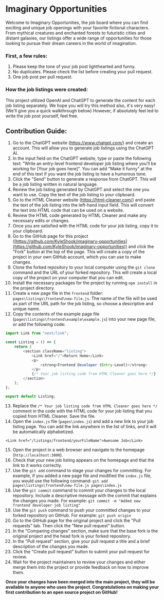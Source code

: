 # Imaginary Opportunities

Welcome to Imaginary Opportunities, the job board where you can find exciting and unique job openings with your favorite fictional characters. From mythical creatures and enchanted forests to futuristic cities and distant galaxies, our listings offer a wide range of opportunities for those looking to pursue their dream careers in the world of imagination.

### First, a few rules:

1. Please keep the tone of your job post lighthearted and funny.
2. No duplicates. Please check the list before creating your pull request.
3. One job post per pull request.

### How the job listings were created:

This project utilized OpenAI and ChatGPT to generate the content for each job listing separately. We hope you will try this method also, it's very easy! (We'll give you a quick walkthrough below) However, if absolutely feel led to write the job post yourself, feel free.

## Contribution Guide:

1.  Go to the ChatGPT website (<https://www.chatgpt.com/>) and create an account. This will allow you to generate job listings using the ChatGPT AI.
2.  In the input field on the ChatGPT website, type or paste the following text: "Write an entry-level frontend developer job listing where you'll be working for [Your job goes here]". You can add "Make it funny" at the end of this text if you want the job listing to have a humorous tone.
3.  Click the "Send" button to generate a response from ChatGPT. This will be a job listing written in natural language.
4.  Review the job listing generated by ChatGPT and select the one you want to use. Copy the text of the job listing to your clipboard.
5.  Go to the HTML Cleaner website (<https://html-cleaner.com/>) and paste the text of the job listing into the left-hand input field. This will convert the text into HTML code that can be used on a website.
6.  Review the HTML code generated by HTML Cleaner and make any necessary edits or changes.
7.  Once you are satisfied with the HTML code for your job listing, copy it to your clipboard.
8.  Go to the GitHub page for this project ([https://github.com/KyleShook/imaginary-opportunities](https://github.com/KyleShook/imaginary-opportunities)) and click the "Fork" button at the top of the page. This will create a copy of the project in your own GitHub account, which you can use to make changes.
9.  Clone the forked repository to your local computer using the `git clone` command and the URL of your forked repository. This will create a local copy of the project on your computer that you can edit.
10. Install the necessary packages for the project by running `npm install` in the project directory.
11. Create a new page file in the `frontend` folder: `pages\listings\frontend\new-file.js`. The name of the file will be used as part of the URL path for the job listing, so choose a descriptive and unique name.
12. Copy the contents of the example page file (`pages\listings\frontend\example\example.js`) into your new page file, or add the following code:

```js
import Link from "next/link";

const Listing = () => {
	return (
		<section className="listing">
			<Link href="/">Return Home</Link>
			<p>
				<strong>Frontend Developer (Entry-Level)</strong>
			</p>
			{/* Your job listing code from HTML Cleaner goes here */}
		</section>
	);
};

export default Listing;
```

13. Replace the `/* Your job listing code from HTML Cleaner goes here */` comment in the code with the HTML code for your job listing that you copied from HTML Cleaner. Save the file.
14. Open the `index.js` file (`pages\index.js`) and add a new link to your job listing page. You can add the link anywhere in the list of links, and it will be automatically alphabetized.

`<Link href="/listings/frontend/yourFileName">Awesome Job</Link>`

15. Open the project in a web browser and navigate to the homepage (`http://localhost:3000`).
16. Check that your new job listing appears on the homepage and that the link to it works correctly.
17. Use the `git add` command to stage your changes for committing. For example, if you added a new page file and modified the `index.js` file, you would use the following command: `git add pages\listings\frontend\new-file.js pages\index.js`
18. Use the `git commit` command to commit your changes to the local repository. Include a descriptive message with the commit that explains the changes you made. For example: `git commit -m "Added new frontend developer job listing"`
19. Use the `git push` command to push your committed changes to your forked repository on GitHub. For example: `git push origin`
20. Go to the GitHub page for the original project and click the "Pull requests" tab. Then click the "New pull request" button.
21. In the "Comparing changes" section, make sure that the base fork is the original project and the head fork is your forked repository.
22. In the "Pull request" section, give your pull request a title and a brief description of the changes you made.
23. Click the "Create pull request" button to submit your pull request for review.
24. Wait for the project maintainers to review your changes and either merge them into the project or provide feedback on how to improve them.

**Once your changes have been merged into the main project, they will be available to anyone who uses the project. Congratulations on making your first contribution to an open source project on GitHub!**
